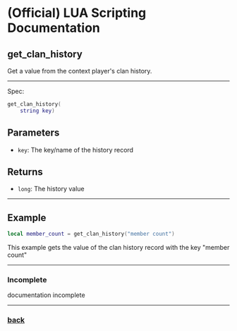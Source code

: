 
# (Official) LUA Scripting Documentation

## get_clan_history

Get a value from the context player's clan history.

___

Spec:

```lua
get_clan_history(
	string key)
```

## Parameters

- `key`: The key/name of the history record

## Returns

- `long`: The history value

___

## Example

```lua
local member_count = get_clan_history("member count")
```

This example gets the value of the clan history record with the key "member count"

___

### Incomplete

documentation incomplete

___

### [back](../history)

